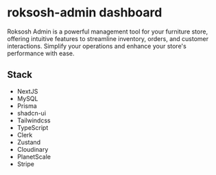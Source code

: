 # roksosh-admin dashboard

Roksosh Admin is a powerful management tool for your furniture store, offering intuitive features to streamline inventory, orders, and customer interactions. Simplify your operations and enhance your store's performance with ease.

## Stack

- NextJS
- MySQL
- Prisma
- shadcn-ui
- Tailwindcss
- TypeScript
- Clerk
- Zustand
- Cloudinary
- PlanetScale
- Stripe

